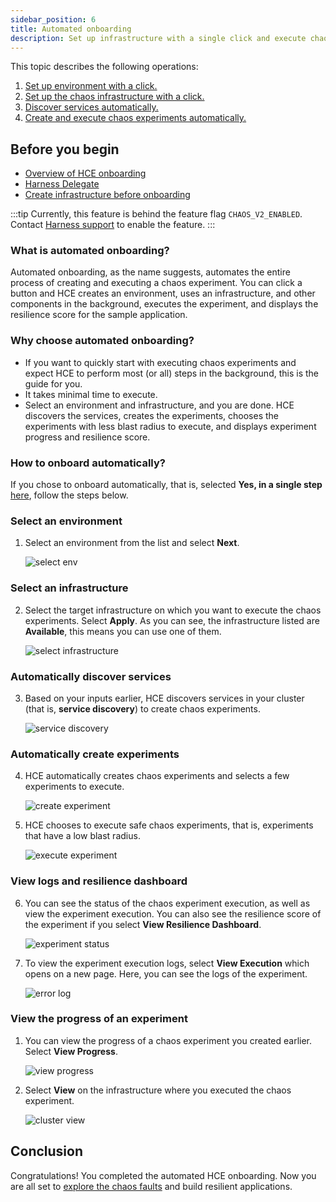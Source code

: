 ```yaml
---
sidebar_position: 6
title: Automated onboarding
description: Set up infrastructure with a single click and execute chaos experiments.
---
```


This topic describes the following operations:

1. [Set up environment with a click.](/docs/chaos-engineering/onboarding/single-click-onboarding#select-an-environment)
2. [Set up the chaos infrastructure with a click.](/docs/chaos-engineering/onboarding/single-click-onboarding#select-an-infrastructure)
3. [Discover services automatically.](/docs/chaos-engineering/onboarding/single-click-onboarding#automatically-discover-services)
3. [Create and execute chaos experiments automatically.](/docs/chaos-engineering/onboarding/single-click-onboarding#automatically-create-experiments)

## Before you begin

* [Overview of HCE onboarding](/docs/chaos-engineering/onboarding/hce-onboarding.md)
* [Harness Delegate](/docs/chaos-engineering/features/chaos-infrastructure/harness-infra/)
* [Create infrastructure before onboarding](/docs/chaos-engineering/onboarding/hce-onboarding#prerequisites-to-automated-and-guided-onboarding)

:::tip
Currently, this feature is behind the feature flag `CHAOS_V2_ENABLED`. Contact [Harness support](mailto:support@harness.io) to enable the feature.
:::

### What is automated onboarding?
Automated onboarding, as the name suggests, automates the entire process of creating and executing a chaos experiment. You can click a button and HCE creates an environment, uses an infrastructure, and other components in the background, executes the experiment, and displays the resilience score for the sample application.

### Why choose automated onboarding?
- If you want to quickly start with executing chaos experiments and expect HCE to perform most (or all) steps in the background, this is the guide for you.
- It takes minimal time to execute.
- Select an environment and infrastructure, and you are done. HCE discovers the services, creates the experiments, chooses the experiments with less blast radius to execute, and displays experiment progress and resilience score.

### How to onboard automatically?

If you chose to onboard automatically, that is, selected **Yes, in a single step** [here](/docs/chaos-engineering/onboarding/hce-onboarding#automated-and-guided-onboarding), follow the steps below.

### Select an environment

1. Select an environment from the list and select **Next**.

    ![select env](./static/single-click/select-env-2.png)

### Select an infrastructure

2. Select the target infrastructure on which you want to execute the chaos experiments. Select **Apply**. As you can see, the infrastructure listed are **Available**, this means you can use one of them.

    ![select infrastructure](./static/single-click/select-infra-3.png)

### Automatically discover services

3. Based on your inputs earlier, HCE discovers services in your cluster (that is, **service discovery**) to create chaos experiments.

    ![service discovery](./static/single-click/service-discovery-4.png)

### Automatically create experiments

4. HCE automatically creates chaos experiments and selects a few experiments to execute.

    ![create experiment](./static/single-click/create-exp-5.png)

5. HCE chooses to execute safe chaos experiments, that is, experiments that have a low blast radius.

    ![execute experiment](./static/single-click/exec-exp-6.png)

### View logs and resilience dashboard

6. You can see the status of the chaos experiment execution, as well as view the experiment execution. You can also see the resilience score of the experiment if you select **View Resilience Dashboard**.

    ![experiment status](./static/single-click/exp-status-7.png)

7. To view the experiment execution logs, select **View Execution** which opens on a new page. Here, you can see the logs of the experiment.

    ![error log](./static/single-click/error-log-8.png)

### View the progress of an experiment

1. You can view the progress of a chaos experiment you created earlier. Select **View Progress**.

    ![view progress](./static/single-click/view-progress-9.png)

2. Select **View** on the infrastructure where you executed the chaos experiment.

    ![cluster view](./static/single-click/cluster-view-10.png)

## Conclusion
Congratulations! You completed the automated HCE onboarding. Now you are all set to [explore the chaos faults](/docs/chaos-engineering/chaos-faults/) and build resilient applications.
